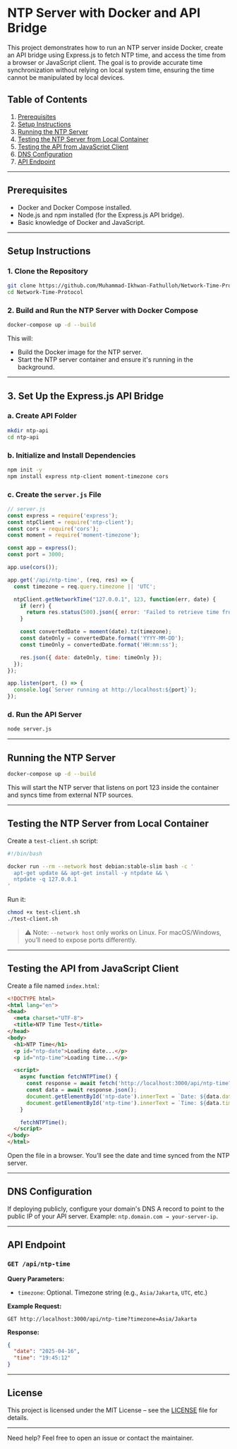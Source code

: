 # NTP Server with Docker and API Bridge

This project demonstrates how to run an NTP server inside Docker, create an API bridge using Express.js to fetch NTP time, and access the time from a browser or JavaScript client. The goal is to provide accurate time synchronization without relying on local system time, ensuring the time cannot be manipulated by local devices.

## Table of Contents
1. [Prerequisites](#prerequisites)
2. [Setup Instructions](#setup-instructions)
3. [Running the NTP Server](#running-the-ntp-server)
4. [Testing the NTP Server from Local Container](#testing-the-ntp-server-from-local-container)
5. [Testing the API from JavaScript Client](#testing-the-api-from-javascript-client)
6. [DNS Configuration](#dns-configuration)
7. [API Endpoint](#api-endpoint)

---

## Prerequisites
- Docker and Docker Compose installed.
- Node.js and npm installed (for the Express.js API bridge).
- Basic knowledge of Docker and JavaScript.

---

## Setup Instructions

### 1. Clone the Repository

```bash
git clone https://github.com/Muhammad-Ikhwan-Fathulloh/Network-Time-Protocol.git
cd Network-Time-Protocol
```

### 2. Build and Run the NTP Server with Docker Compose

```bash
docker-compose up -d --build
```

This will:
- Build the Docker image for the NTP server.
- Start the NTP server container and ensure it's running in the background.

---

## 3. Set Up the Express.js API Bridge

### a. Create API Folder

```bash
mkdir ntp-api
cd ntp-api
```

### b. Initialize and Install Dependencies

```bash
npm init -y
npm install express ntp-client moment-timezone cors
```

### c. Create the `server.js` File

```js
// server.js
const express = require('express');
const ntpClient = require('ntp-client');
const cors = require('cors');
const moment = require('moment-timezone');

const app = express();
const port = 3000;

app.use(cors());

app.get('/api/ntp-time', (req, res) => {
  const timezone = req.query.timezone || 'UTC';

  ntpClient.getNetworkTime("127.0.0.1", 123, function(err, date) {
    if (err) {
      return res.status(500).json({ error: 'Failed to retrieve time from NTP server' });
    }

    const convertedDate = moment(date).tz(timezone);
    const dateOnly = convertedDate.format('YYYY-MM-DD');
    const timeOnly = convertedDate.format('HH:mm:ss');

    res.json({ date: dateOnly, time: timeOnly });
  });
});

app.listen(port, () => {
  console.log(`Server running at http://localhost:${port}`);
});
```

### d. Run the API Server

```bash
node server.js
```

---

## Running the NTP Server

```bash
docker-compose up -d --build
```

This will start the NTP server that listens on port 123 inside the container and syncs time from external NTP sources.

---

## Testing the NTP Server from Local Container

Create a `test-client.sh` script:

```bash
#!/bin/bash

docker run --rm --network host debian:stable-slim bash -c '
  apt-get update && apt-get install -y ntpdate && \
  ntpdate -q 127.0.0.1
'
```

Run it:

```bash
chmod +x test-client.sh
./test-client.sh
```

> ⚠️ Note: `--network host` only works on Linux. For macOS/Windows, you’ll need to expose ports differently.

---

## Testing the API from JavaScript Client

Create a file named `index.html`:

```html
<!DOCTYPE html>
<html lang="en">
<head>
  <meta charset="UTF-8">
  <title>NTP Time Test</title>
</head>
<body>
  <h1>NTP Time</h1>
  <p id="ntp-date">Loading date...</p>
  <p id="ntp-time">Loading time...</p>

  <script>
    async function fetchNTPTime() {
      const response = await fetch('http://localhost:3000/api/ntp-time?timezone=Asia/Jakarta');
      const data = await response.json();
      document.getElementById('ntp-date').innerText = `Date: ${data.date}`;
      document.getElementById('ntp-time').innerText = `Time: ${data.time}`;
    }

    fetchNTPTime();
  </script>
</body>
</html>
```

Open the file in a browser. You’ll see the date and time synced from the NTP server.

---

## DNS Configuration

If deploying publicly, configure your domain's DNS A record to point to the public IP of your API server. Example: `ntp.domain.com → your-server-ip`.

---

## API Endpoint

### `GET /api/ntp-time`

**Query Parameters:**
- `timezone`: Optional. Timezone string (e.g., `Asia/Jakarta`, `UTC`, etc.)

**Example Request:**
```
GET http://localhost:3000/api/ntp-time?timezone=Asia/Jakarta
```

**Response:**
```json
{
  "date": "2025-04-16",
  "time": "19:45:12"
}
```

---

## License

This project is licensed under the MIT License – see the [LICENSE](LICENSE) file for details.

---

Need help? Feel free to open an issue or contact the maintainer.
